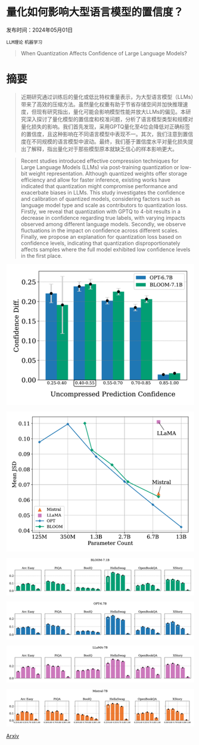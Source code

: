 # 量化如何影响大型语言模型的置信度？

发布时间：2024年05月01日

`LLM理论` `机器学习`

> When Quantization Affects Confidence of Large Language Models?

# 摘要

> 近期研究通过训练后的量化或低比特权重量表示，为大型语言模型（LLMs）带来了高效的压缩方法。虽然量化权重有助于节省存储空间并加快推理速度，但现有研究指出，量化可能会影响模型性能并放大LLMs的偏见。本研究深入探讨了量化模型的置信度和校准问题，分析了语言模型类型和规模对量化损失的影响。我们首先发现，采用GPTQ量化至4位会降低对正确标签的置信度，且这种影响在不同语言模型中表现不一。其次，我们注意到置信度在不同规模的语言模型中波动。最终，我们基于置信度水平对量化损失提出了解释，指出量化对于那些模型原本就缺乏信心的样本影响更大。

> Recent studies introduced effective compression techniques for Large Language Models (LLMs) via post-training quantization or low-bit weight representation. Although quantized weights offer storage efficiency and allow for faster inference, existing works have indicated that quantization might compromise performance and exacerbate biases in LLMs. This study investigates the confidence and calibration of quantized models, considering factors such as language model type and scale as contributors to quantization loss. Firstly, we reveal that quantization with GPTQ to 4-bit results in a decrease in confidence regarding true labels, with varying impacts observed among different language models. Secondly, we observe fluctuations in the impact on confidence across different scales. Finally, we propose an explanation for quantization loss based on confidence levels, indicating that quantization disproportionately affects samples where the full model exhibited low confidence levels in the first place.

![量化如何影响大型语言模型的置信度？](../../../paper_images/2405.00632/x1.png)

![量化如何影响大型语言模型的置信度？](../../../paper_images/2405.00632/x2.png)

![量化如何影响大型语言模型的置信度？](../../../paper_images/2405.00632/x3.png)

![量化如何影响大型语言模型的置信度？](../../../paper_images/2405.00632/x4.png)

![量化如何影响大型语言模型的置信度？](../../../paper_images/2405.00632/x5.png)

![量化如何影响大型语言模型的置信度？](../../../paper_images/2405.00632/x6.png)

[Arxiv](https://arxiv.org/abs/2405.00632)